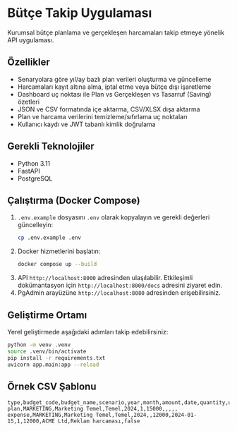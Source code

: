# Bütçe Takip Uygulaması

Kurumsal bütçe planlama ve gerçekleşen harcamaları takip etmeye yönelik API uygulaması.

## Özellikler
- Senaryolara göre yıl/ay bazlı plan verileri oluşturma ve güncelleme
- Harcamaları kayıt altına alma, iptal etme veya bütçe dışı işaretleme
- Dashboard uç noktası ile Plan vs Gerçekleşen vs Tasarruf (Saving) özetleri
- JSON ve CSV formatında içe aktarma, CSV/XLSX dışa aktarma
- Plan ve harcama verilerini temizleme/sıfırlama uç noktaları
- Kullanıcı kaydı ve JWT tabanlı kimlik doğrulama

## Gerekli Teknolojiler
- Python 3.11
- FastAPI
- PostgreSQL

## Çalıştırma (Docker Compose)
1. `.env.example` dosyasını `.env` olarak kopyalayın ve gerekli değerleri güncelleyin:
   ```bash
   cp .env.example .env
   ```
2. Docker hizmetlerini başlatın:
   ```bash
   docker compose up --build
   ```
3. API `http://localhost:8000` adresinden ulaşılabilir. Etkileşimli dokümantasyon için `http://localhost:8000/docs` adresini ziyaret edin.
4. PgAdmin arayüzüne `http://localhost:8080` adresinden erişebilirsiniz.

## Geliştirme Ortamı
Yerel geliştirmede aşağıdaki adımları takip edebilirsiniz:
```bash
python -m venv .venv
source .venv/bin/activate
pip install -r requirements.txt
uvicorn app.main:app --reload
```

## Örnek CSV Şablonu
```
type,budget_code,budget_name,scenario,year,month,amount,date,quantity,unit_price,vendor,description,out_of_budget
plan,MARKETING,Marketing Temel,Temel,2024,1,15000,,,,,
expense,MARKETING,Marketing Temel,Temel,2024,,12000,2024-01-15,1,12000,ACME Ltd,Reklam harcaması,false
```

